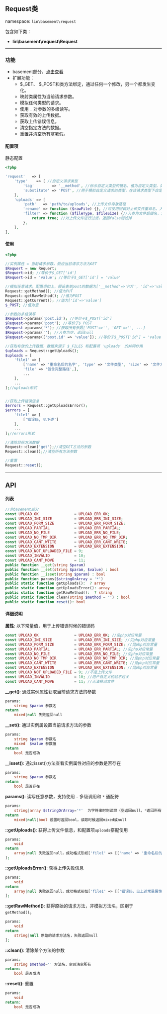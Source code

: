 Request类
----
namespace: `lin\basement\request`

包含如下类：

* **lin\basement\request\Request**

---

### 功能

* basement部分，[点击查看](https://github.com/linlanye/basement)
* 扩展功能：
    * $_GET、 $_POST和类方法绑定，通过任何一个修改，另一个都发生变化。
    * 映射类属性为当前请求参数。
    * 模拟任何类型的请求。
    * 使用 `.` 对参数的多级读写。
    * 获取有效的上传数据。
    * 获取上传错误信息。
    * 清空指定方法的数据。
    * 重置并清空所有寒暑假。


#### 配置项

静态配置

~~~php
<?php

'request'   => [
    'type'    => [ //自定义请求类型
        'tag'        => '__method', //标示自定义类型的键名，值为自定义类型。如表单中name为:__method,value为PUT，则请求类型为PUT
        'substitute' => 'POST', //用于模拟自定义请求的类型，在该请求类型下自定义类型才会生效
    ],
    'uploads' => [
        'path'   => 'path/to/uploads', //上传文件存放路径
        'rename' => function ($rawFile) {}, //可使用回调对上传文件重命名，入参为原文件名
        'filter' => function ($fileType, $fileSize) {//入参为文件后缀名，文件大小（来自$_FILES）
            return true; //对上传文件进行过滤，返回false则滤掉
        },
    ],
],
~~~

#### 使用

~~~php
<?php

//实例属性 = 当前请求参数。假设当前请求方法为GET
$Requert = new Requert;
$Requert->id; //等价于$_GET['id']
$Requert->id = 'value'; //等价于$_GET['id'] = 'value'

//模拟任意请求。配置项如上，假设表单post的数据为['__method'=>'PUT', 'id'=>'value' ],
Request::getMethod(); //值为PUT
Request::getRawMethod(); //值为POST
Request::getCurrent(); //值为['id'=>'value']
$_POST; //值为空

//参数的多级读写
$Request->params('post.id'); //等价于$_POST['id']
$Request->params('post'); //等价于$_POST
$Request->params('*'); //获取所有参数['POST'=>'', 'GET'=>'', ...]
$Request->params(''); //入参为空，返回null
$Request->params(['post.id' => 'value']); //等价于$_POST['id'] = 'value'

//获取有效的上传数据，数据来源于 $_FILES 和配置项 'uploads' 的共同作用
$uploads = Request::getUploads();
$uploads = [
    'file1' => [
        ['name' => '重命名后的名字', 'type' => '文件类型', 'size' => '文件大小',
        'file' => '包含完整路径',],
        ...
    ],
    ...
];//uploads形式


//获取上传错误信息
$errors = Request::getUploadsError();
$errors = [
    'file1' => [
        ['错误码, 见下述']
    ],
    ...
];//errors形式

//清除目标方法数据
Request::clean('get');//清空GET方法的参数
Request::clean();//清空所有方法参数

//重置
Request::reset();
~~~


---


## API

#### 列表
~~~php
//非basement部分
const UPLOAD_OK                = UPLOAD_ERR_OK;
const UPLOAD_INI_SIZE          = UPLOAD_ERR_INI_SIZE;
const UPLOAD_FORM_SIZE         = UPLOAD_ERR_FORM_SIZE;
const UPLOAD_PARTIAL           = UPLOAD_ERR_PARTIAL;
const UPLOAD_NO_FILE           = UPLOAD_ERR_NO_FILE;
const UPLOAD_NO_TMP_DIR        = UPLOAD_ERR_NO_TMP_DIR;
const UPLOAD_CANT_WTITE        = UPLOAD_ERR_CANT_WRITE;
const UPLOAD_EXTENSION         = UPLOAD_ERR_EXTENSION;
const UPLOAD_NOT_UPLOADED_FILE = 9;
const UPLOAD_INVALID           = 10;
const UPLOAD_CANT_MOVE         = 11;
public function __get(string $param)
public function __set(string $param, $value) : bool
public function __isset(string $param) : bool
public function params($stringOrArray = '*')
public static function getUploads():  ? array
public static function getUploadsError(): array
public static function getRawMethod():  ? string
public static function clean(string $method = '') : bool
public static function reset(): bool
~~~

#### 详细说明

**属性**: 以下常量值，用于上传错误时候的错误码
```php
const UPLOAD_OK                = UPLOAD_ERR_OK; //见php对应常量
const UPLOAD_INI_SIZE          = UPLOAD_ERR_INI_SIZE; //见php对应常量
const UPLOAD_FORM_SIZE         = UPLOAD_ERR_FORM_SIZE; //见php对应常量
const UPLOAD_PARTIAL           = UPLOAD_ERR_PARTIAL; //见php对应常量
const UPLOAD_NO_FILE           = UPLOAD_ERR_NO_FILE; //见php对应常量
const UPLOAD_NO_TMP_DIR        = UPLOAD_ERR_NO_TMP_DIR; //见php对应常量
const UPLOAD_CANT_WTITE        = UPLOAD_ERR_CANT_WRITE; //见php对应常量
const UPLOAD_EXTENSION         = UPLOAD_ERR_EXTENSION; //见php对应常量
const UPLOAD_NOT_UPLOADED_FILE = 9; //不是上传文件
const UPLOAD_INVALID           = 10; //用户自定义校验不过关
const UPLOAD_CANT_MOVE         = 11; //无法移动文件
```


**__get()**: 通过实例属性获取当前请求方法的参数
```php
params:
    string $param 参数名
return
    mixed|null 失败返回null
```

**__set()**: 通过实例属设置当前请求方法的参数
```php
params:
    string $param 参数名
    mixed  $value 参数值
return
    bool 是否成功
```

**__isset()**: 通过isset()方法查看实例属性对应的参数是否存在
```php
params:
    string $param 参数名
return
    bool 是否存在
```

**params()**: 读写任意参数，支持使用 `.` 多级调用和 `*` 通配符
```php
params:
    string|array $stringOrArray='*'  为字符串时则读取（空返回null，*返回所有参数），数组时则写入。
return
    mixed|null|bool 设置时返回bool，读取时候返回mixed或null
```

**::getUploads()**: 获得上传文件信息，和配置项`uploads`搭配使用
```php
params:
    void
return
    array|null 失败返回null，成功格式形如['file1' => [['name' => '重命名后的名字', 'type' => '文件类型', 'size' => '文件大小','file' => '包含完整路径']]]
];
```

**::getUploadsError()**: 获得上传失败信息
```php
params:
    void
return
    array|null 失败返回null，成功格式形如['file1' => [['错误码，见上述常量属性']]]
];
```

**::getRawMethod()**: 获得原始的请求方法，非模拟方法名，区别于`getMethod()`。
```php
params:
    void
return
    string|null 原始的请求方法名，失败返回null
];
```

**::clean()**: 清除某个方法的参数
```php
params:
    string $method='' 方法名，空则清空所有
return:
    bool 是否成功
```

**::reset()**: 重置
```php
params:
    void
return:
    bool 是否成功
```